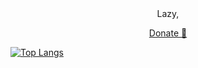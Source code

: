 <div align="center">
  Lazy,
  <p><a href="https://toss.me/magxxolia">Donate 🔗</a></p>
</div>

[![Top Langs](https://github-readme-stats.vercel.app/api/top-langs/?username=hostagen&layout=default)](https://github.com/anuraghazra/github-readme-stats)
